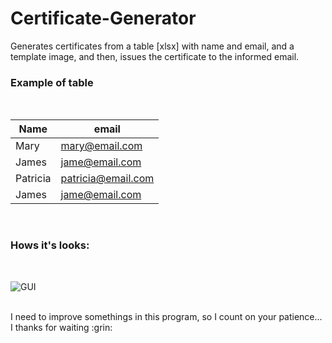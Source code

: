 # Certificate-Generator
Generates certificates from a table [xlsx] with name and email, and a template image, and then, issues the certificate to the informed email.
<br/>
### Example of table
<br/>


| Name | email  |
|  --- | --- |
| Mary  | mary@email.com  |
| James | jame@email.com  |
| Patricia  | patricia@email.com  |
| James | jame@email.com|

<br/>  

### Hows it's looks:
<br/>

![GUI](https://user-images.githubusercontent.com/42324712/99007594-46fcfc80-2523-11eb-8fbe-1efc5675831f.png)  



<br/>
I need to improve somethings in this program, so I count on your patience... I thanks for waiting :grin:
